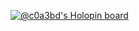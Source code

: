 [![@c0a3bd's Holopin board](https://holopin.io/api/user/board?user=c0a3bd)](https://www.holopin.io/@c0a3bd)

<!--
**c0a3bd/c0a3bd** is a ✨ _special_ ✨ repository because its `README.md` (this file) appears on your GitHub profile.

Here are some ideas to get you started:

- 🔭 I’m currently working on ...
- 🌱 I’m currently learning ...
- 👯 I’m looking to collaborate on ...
- 🤔 I’m looking for help with ...
- 💬 Ask me about ...
- 📫 How to reach me: ...
- 😄 Pronouns: ...
- ⚡ Fun fact: ...
-->
